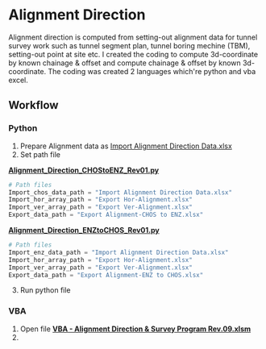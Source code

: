 # Alignment Direction
Alignment direction is computed from setting-out alignment data for tunnel survey work such as tunnel segment plan, tunnel boring mechine (TBM), setting-out point at site etc. I created the coding to compute 3d-coordinate by known chainage &amp; offset and compute chainage &amp; offset by known 3d-coordinate. The coding was created 2 languages which're python and vba excel.

## Workflow
### Python
  1. Prepare Alignment data as [Import Alignment Direction Data.xlsx](https://github.com/suben-mk/Alignment-Direction-for-Metro-Line/blob/main/Python/Import%20Data/Import%20Alignment%20Direction%20Data.xlsx)
  2. Set path file
     
  [**Alignment_Direction_CHOStoENZ_Rev01.py**](https://github.com/suben-mk/Alignment-Direction-for-Metro-Line/blob/main/Python/Alignment_Direction_CHOStoENZ_Rev01.py)
```py
# Path files
Import_chos_data_path = "Import Alignment Direction Data.xlsx"
Import_hor_array_path = "Export Hor-Alignment.xlsx"
Import_ver_array_path = "Export Ver-Alignment.xlsx"
Export_data_path = "Export Alignment-CHOS to ENZ.xlsx"
```  
  [**Alignment_Direction_ENZtoCHOS_Rev01.py**](https://github.com/suben-mk/Alignment-Direction-for-Metro-Line/blob/main/Python/Alignment_Direction_ENZtoCHOS_Rev01.py)
```py
# Path files
Import_enz_data_path = "Import Alignment Direction Data.xlsx"
Import_hor_array_path = "Export Hor-Alignment.xlsx"
Import_ver_array_path = "Export Ver-Alignment.xlsx"
Export_data_path = "Export Alignment-ENZ to CHOS.xlsx"
```
  3. Run python file
### VBA
  1. Open file [**VBA - Alignment Direction & Survey Program Rev.09.xlsm**](https://github.com/suben-mk/Alignment-Direction-for-Metro-Line/blob/main/VBA/VBA%20-%20Alignment%20Direction%20%26%20Survey%20Program%20Rev.09.xlsm)
  2. 

